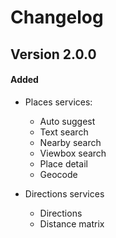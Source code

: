 # Changelog

## Version 2.0.0

#### Added

- Places services:
  + Auto suggest
  + Text search
  + Nearby search
  + Viewbox search
  + Place detail
  + Geocode

- Directions services
  + Directions
  + Distance matrix

<!-- #### Changed -->
<!-- #### Deprecated -->
<!-- #### Removed -->
<!-- #### Fixed -->
<!-- #### Security -->
